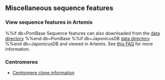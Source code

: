## Miscellaneous sequence features

<app-seq-feature-table></app-seq-feature-table>

### View sequence features in Artemis

%%if db=PomBase
Sequence features can also downloaded from the
[data directory](/latest_release/genome_sequence_and_features/artemis_contigs/)
%%end db=PomBase
%%if db=JaponicusDB
[data directory](https://www.pombase.org/data/genome_sequence_and_features/artemis_files/)
%%end db=JaponicusDB
and viewed in Artemis.  See
[this FAQ](https://www.pombase.org/faq/is-there-an-equivalent-to-the-artemis-java-applet-in-pombase)
for more information.

### Centromeres

 - [Centromere clone information](status/centromeres)
